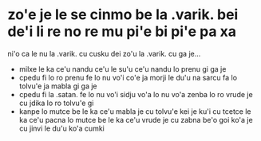 # zo'e je le se cinmo be la .varik. bei de'i li re no re mu pi'e bi pi'e pa xa

ni'o ca le nu la .varik. cu cusku dei zo'u la .varik. cu ga je...

* milxe le ka ce'u nandu ce'u le su'u ce'u nandu lo prenu gi ga je
* cpedu fi lo ro prenu fe lo nu vo'i co'e ja morji le du'u na sarcu fa lo tolvu'e ja mabla gi ga je
* cpedu fi la .satan. fe lo nu vo'i sidju vo'a lo nu vo'a zenba lo ro vrude je cu jdika lo ro tolvu'e gi
* kanpe lo mutce be le ka ce'u mabla je cu tolvu'e kei je ku'i cu tcetce le ka ce'u pacna lo mutce be le ka ce'u vrude je cu zabna be'o goi ko'a je cu jinvi le du'u ko'a cumki
